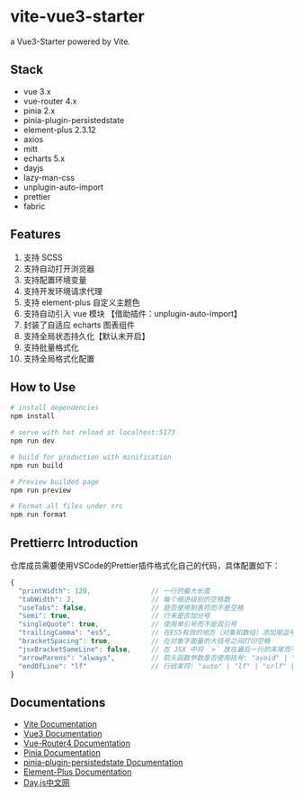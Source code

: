 # vite-vue3-starter

a Vue3-Starter powered by Vite.

## Stack

- vue 3.x
- vue-router 4.x
- pinia 2.x
- pinia-plugin-persistedstate
- element-plus 2.3.12
- axios
- mitt
- echarts 5.x
- dayjs
- lazy-man-css
- unplugin-auto-import
- prettier
- fabric

## Features

1. 支持 SCSS
2. 支持自动打开浏览器
3. 支持配置环境变量
4. 支持开发环境请求代理
5. 支持 element-plus 自定义主题色
6. 支持自动引入 vue 模块 【借助插件：unplugin-auto-import】
7. 封装了自适应 echarts 图表组件
8. 支持全局状态持久化【默认未开启】
9. 支持批量格式化
10. 支持全局格式化配置

## How to Use

```sh
# install dependencies
npm install

# serve with hot reload at localhost:5173
npm run dev

# build for production with minification
npm run build

# Preview builded page
npm run preview

# Format all files under src
npm run format
```

## Prettierrc Introduction

仓库成员需要使用VSCode的Prettier插件格式化自己的代码，具体配置如下：

```js
{
  "printWidth": 120,               // 一行的最大长度
  "tabWidth": 2,                   // 每个缩进级别的空格数
  "useTabs": false,                // 是否使用制表符而不是空格
  "semi": true,                    // 行末是否加分号
  "singleQuote": true,             // 使用单引号而不是双引号
  "trailingComma": "es5",          // 在ES5有效的地方（对象和数组）添加尾逗号: "none" | "es5" | "all"
  "bracketSpacing": true,          // 在对象字面量的大括号之间打印空格
  "jsxBracketSameLine": false,     // 在 JSX 中将 `>` 放在最后一行的末尾而不是单独放在下一行
  "arrowParens": "always",         // 箭头函数参数是否使用括号: "avoid" | "always"
  "endOfLine": "lf"                // 行结束符: "auto" | "lf" | "crlf" | "cr"
}
```

## Documentations

- [Vite Documentation](https://vitejs.dev/guide/)
- [Vue3 Documentation](https://v3.vuejs.org/)
- [Vue-Router4 Documentation](https://next.router.vuejs.org/guide/)
- [Pinia Documentation](https://pinia.vuejs.org/zh/introduction.html)
- [pinia-plugin-persistedstate Documentation](https://prazdevs.github.io/pinia-plugin-persistedstate/zh/guide/)
- [Element-Plus Documentation](https://element-plus.org/#/zh-CN/component/installation)
- [Day.js中文网](https://dayjs.fenxianglu.cn/)
